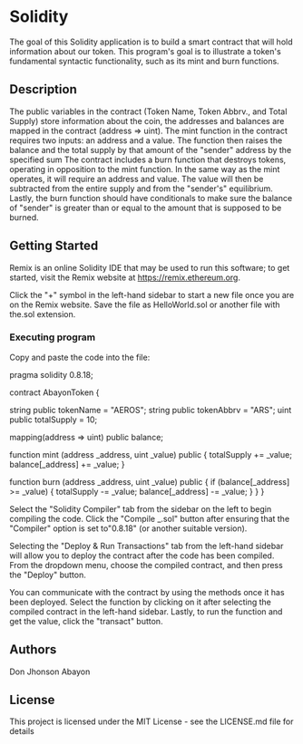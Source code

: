 # Solidity

The goal of this Solidity application is to build a smart contract that will hold information about our token. 
This program's goal is to illustrate a token's fundamental syntactic functionality, such as its mint and burn functions.

## Description

The public variables in the contract (Token Name, Token Abbrv., and Total Supply) store information about the coin, the addresses and balances are mapped in the contract (address => uint).
The mint function in the contract requires two inputs: an address and a value. The function then raises the balance and the total supply by that amount of the "sender" address by the specified sum
The contract includes a burn function that destroys tokens, operating in opposition to the mint function. 
In the same way as the mint operates, it will require an address and value. The value will then be subtracted from the entire supply and from the "sender's" equilibrium.
Lastly, the burn function should have conditionals to make sure the balance of "sender" is greater than or equal to the amount that is supposed to be burned.

## Getting Started

Remix is an online Solidity IDE that may be used to run this software; to get started, visit the Remix website at https://remix.ethereum.org.

Click the "+" symbol in the left-hand sidebar to start a new file once you are on the Remix website. Save the file as HelloWorld.sol or another file with the.sol extension. 

### Executing program
Copy and paste the code into the file:

pragma solidity 0.8.18;

contract AbayonToken {

string public tokenName = "AEROS";
string public tokenAbbrv = "ARS";
uint public totalSupply = 10;

mapping(address => uint) public balance;

function mint (address _address, uint _value) public {
  totalSupply += _value;
  balance[_address] += _value;
}

function burn (address _address, uint _value) public {
  if (balance[_address] >= _value) {
     totalSupply -= _value;
     balance[_address] -= _value;
  }
}
}



Select the "Solidity Compiler" tab from the sidebar on the left to begin compiling the code. Click the "Compile _.sol" button after ensuring that the "Compiler" option is set to"0.8.18" (or another suitable version).

Selecting the "Deploy & Run Transactions" tab from the left-hand sidebar will allow you to deploy the contract after the code has been compiled. From the dropdown menu, choose the compiled contract, and then press the "Deploy" button.

You can communicate with the contract by using the methods once it has been deployed. Select the function by clicking on it after selecting the compiled contract in the left-hand sidebar. Lastly, to run the function and get the value, click the "transact" button.

## Authors

Don Jhonson Abayon


## License

This project is licensed under the MIT License - see the LICENSE.md file for details
